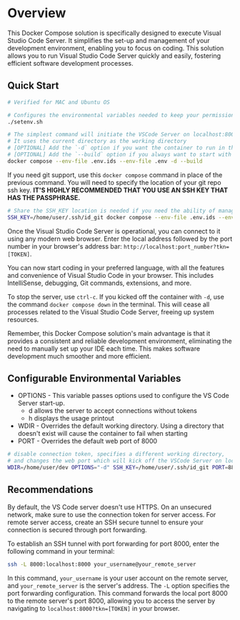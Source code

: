 # Overview

This Docker Compose solution is specifically designed to execute Visual Studio Code Server. It simplifies the set-up and management of your development environment, enabling you to focus on coding. This solution allows you to run Visual Studio Code Server quickly and easily, fostering efficient software development processes.

## Quick Start

```bash
# Verified for MAC and Ubuntu OS

# Configures the environmental variables needed to keep your permissions in tact
./setenv.sh

# The simplest command will initiate the VSCode Server on localhost:8000?tkn=[TOKEN]
# It uses the current directory as the working directory
# [OPTIONAL] Add the `-d` option if you want the container to run in the background
# [OPTIONAL] Add the `--build` option if you always want to start with a rebuilt image
docker compose --env-file .env.ids --env-file .env -d --build 
```

If you need git support, use this `docker compose` command in place of the previous command.
You will need to specify the location of your git repo ssh key. **IT'S HIGHLY RECOMMENDED THAT YOU USE AN SSH KEY THAT HAS THE PASSPHRASE.**

```bash
# Share the SSH_KEY location is needed if you need the ability of managing your code with git from within VS Code
SSH_KEY=/home/user/.ssh/id_git docker compose --env-file .env.ids --env-file .env -d
```

Once the Visual Studio Code Server is operational, you can connect to it using any modern web browser. Enter the local address followed by the port number in your browser's address bar: `http://localhost:port_number?tkn=[TOKEN]`.

You can now start coding in your preferred language, with all the features and convenience of Visual Studio Code in your browser. This includes IntelliSense, debugging, Git commands, extensions, and more.

To stop the server, use `ctrl-c`. If you kicked off the container with `-d`, use the command `docker compose down` in the terminal. This will cease all processes related to the Visual Studio Code Server, freeing up system resources.

Remember, this Docker Compose solution's main advantage is that it provides a consistent and reliable development environment, eliminating the need to manually set up your IDE each time. This makes software development much smoother and more efficient.

## Configurable Environmental Variables

- OPTIONS - This variable passes options used to configure the VS Code Server start-up.
    - d allows the server to accept connections without tokens
    - h displays the usage printout
- WDIR - Overrides the default working directory. Using a directory that doesn't exist will cause the container to fail when starting
- PORT - Overrides the default web port of 8000

```bash
# disable connection token, specifies a different working directory,
# and changes the web port which will kick off the VSCode Server on localhost:8888
WDIR=/home/user/dev OPTIONS="-d" SSH_KEY=/home/user/.ssh/id_git PORT=8888 docker compose --env-file .env.ids --env-file .env -d
```

## Recommendations

By default, the VS Code server doesn't use HTTPS. On an unsecured network, make sure to use the connection token for server access. For remote server access, create an SSH secure tunnel to ensure your connection is secured through port forwarding.

To establish an SSH tunnel with port forwarding for port 8000, enter the following command in your terminal:

```bash
ssh -L 8000:localhost:8000 your_username@your_remote_server

```

In this command, `your_username` is your user account on the remote server, and `your_remote_server` is the server's address. The `-L` option specifies the port forwarding configuration. This command forwards the local port 8000 to the remote server's port 8000, allowing you to access the server by navigating to `localhost:8000?tkn=[TOKEN]` in your browser.